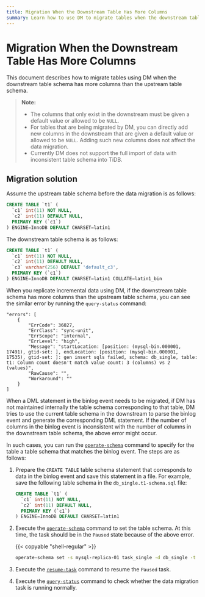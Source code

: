 ```yaml
---
title: Migration When the Downstream Table Has More Columns
summary: Learn how to use DM to migrate tables when the downstream table schema has more columns.
---
```


# Migration When the Downstream Table Has More Columns

This document describes how to migrate tables using DM when the downstream table schema has more columns than the upstream table schema.

> **Note:**
>
> * The columns that only exist in the downstream must be given a default value or allowed to be `NULL`.
> * For tables that are being migrated by DM, you can directly add new columns in the downstream that are given a default value or allowed to be `NULL`. Adding such new columns does not affect the data migration.
> * Currently DM does not support the full import of data with inconsistent table schema into TiDB.

## Migration solution

Assume the upstream table schema before the data migration is as follows:

```sql
CREATE TABLE `t1` (
  `c1` int(11) NOT NULL,
  `c2` int(11) DEFAULT NULL,
  PRIMARY KEY (`c1`)
) ENGINE=InnoDB DEFAULT CHARSET=latin1
```

The downstream table schema is as follows:

```sql
CREATE TABLE `t1` (
  `c1` int(11) NOT NULL,
  `c2` int(11) DEFAULT NULL,
  `c3` varchar(256) DEFAULT 'default_c3',
  PRIMARY KEY (`c1`)
) ENGINE=InnoDB DEFAULT CHARSET=latin1 COLLATE=latin1_bin
```

When you replicate incremental data using DM, if the downstream table schema has more columns than the upstream table schema, you can see the similar error by running the `query-status` command:

```
"errors": [
    {
        "ErrCode": 36027,
        "ErrClass": "sync-unit",
        "ErrScope": "internal",
        "ErrLevel": "high",
        "Message": "startLocation: [position: (mysql-bin.000001, 17491), gtid-set: ], endLocation: [position: (mysql-bin.000001, 17535), gtid-set: ]: gen insert sqls failed, schema: db_single, table: t1: Column count doesn't match value count: 3 (columns) vs 2 (values)",
        "RawCause": "",
        "Workaround": ""
    }
]
```

When a DML statement in the binlog event needs to be migrated, if DM has not maintained internally the table schema corresponding to that table, DM tries to use the current table schema in the downstream to parse the binlog event and generate the corresponding DML statement. If the number of columns in the binlog event is inconsistent with the number of columns in the downstream table schema, the above error might occur.

In such cases, you can run the [`operate-schema`](manage-schema.md) command to specify for the table a table schema that matches the binlog event. The steps are as follows:

1. Prepare the `CREATE TABLE` table schema statement that corresponds to data in the binlog event and save this statement in a file. For example, save the following table schema in the `db_single.t1-schema.sql` file:

    ```sql
    CREATE TABLE `t1` (
      `c1` int(11) NOT NULL,
      `c2` int(11) DEFAULT NULL,
      PRIMARY KEY (`c1`)
    ) ENGINE=InnoDB DEFAULT CHARSET=latin1
    ```

2. Execute the [`operate-schema`](manage-schema.md) command to set the table schema. At this time, the task should be in the `Paused` state because of the above error.

    {{< copyable "shell-regular" >}}

    ```bash
    operate-schema set -s mysql-replica-01 task_single -d db_single -t t1 db_single.t1-schema.sql
    ```    

3. Execute the [`resume-task`](resume-task.md) command to resume the `Paused` task.

4. Execute the [`query-status`](query-status.md) command to check whether the data migration task is running normally.
